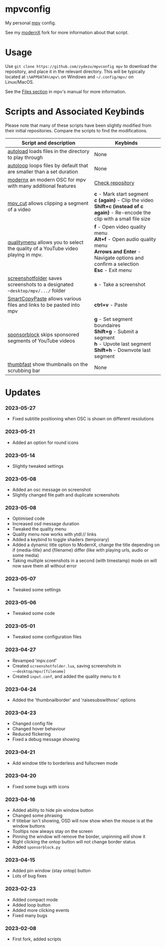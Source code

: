 # mpvconfig
My personal [mpv](https://mpv.io/) config.

See my [modernX](https://github.com/zydezu/modernX) fork for more information about that script.

# Usage
Use `git clone https://github.com/zydezu/mpvconfig mpv` to download the repository, and place it in the relevant directory. This will be typically located at `\%APPDATA%\mpv\` on Windows and `~/.config/mpv/` on Linux/MacOS. 

See the [Files section](https://mpv.io/manual/master/#files) in mpv's manual for more information.

# Scripts and Associated Keybinds

Please note that many of these scripts have been slightly modified from their initial repositories. Compare the scripts to find the modifications.

| Script and description | Keybinds |
| -------------- | --------------- |
| [autoload](https://github.com/mpv-player/mpv/blob/master/TOOLS/lua/autoload.lua) loads files in the directory to play through | None |
| [autoloop](https://github.com/zc62/mpv-scripts/blob/master/autoloop.lua) loops files by default that are smaller than a set duration | None |
| [modernx](https://github.com/zydezu/modernx) an modern OSC for mpv with many additional features | [Check repository](https://github.com/zydezu/modernx) |
| [mpv_cut](https://github.com/b1scoito/mpv-cut) allows clipping a segment of a video | **c** - Mark start segment <br> **c (again)** - Clip the video <br> **Shift+c (instead of c again)** - Re-encode the clip with a small file size |
| [qualitymenu](https://github.com/christoph-heinrich/mpv-quality-menu) allows you to select the quality of a YouTube video playing in mpv. | **f** - Open video quality menu <br> **Alt+f** - Open audio quality menu <br> **Arrows and Enter** - Navigate options and confirm a selection <br> **Esc** - Exit menu |
| [screenshotfolder](https://github.com/zydezu/mpvconfig/blob/main/scripts/screenshotfolder.lua) saves screenshots to a designated `~desktop/mpv/.../` folder | **s** - Take a screenshot |
| [SmartCopyPaste](https://github.com/Eisa01/mpv-scripts#smartcopypaste) allows various files and links to be pasted into mpv | **ctrl+v** - Paste |
| [sponsorblock](https://github.com/po5/mpv_sponsorblock) skips sponsored segments of YouTube videos | **g** - Set segment boundaires <br> **Shift+g** - Submit a segment <br> **h** - Upvote last segment <br> **Shift+h** - Downvote last segment                      |
| [thumbfast](https://github.com/po5/thumbfast) show thumbnails on the scrubbing bar | None |

# Updates

### 2023-05-27

- Fixed subtitle positioning when OSC is shown on different resolutions


### 2023-05-21

- Added an option for round icons


### 2023-05-14

- Slightly tweaked settings


### 2023-05-08

- Added an osc message on screenshot
- Slightly changed file path and duplicate screenshots


### 2023-05-08

- Optimised code
- Increased osd message duration
- Tweaked the quality menu
- Quality menu now works with ytdl:// links
- Added a keybind to toggle shaders (temporary)
- Added a dynamic title option to ModernX, change the title depending on if {media-title} and {filename} differ (like with playing urls, audio or some media)
- Taking multiple screenshots in a second (with timestamp) mode on will now save them all without error

### 2023-05-07

- Tweaked some settings

### 2023-05-06

- Tweaked some code

### 2023-05-01

- Tweaked some configuration files

### 2023-04-27

- Revamped 'mpv.conf'
- Created `screenshotfolder.lua`, saving screenshots in `~~desktop/mpv/[filename]`
- Created `input.conf`, and added the quality menu to it

### 2023-04-24

- Added the 'thumbnailborder' and 'raisesubswithosc' options

### 2023-04-23

- Changed config file
- Changed hover behaviour
- Reduced flickering
- Fixed a debug message showing

### 2023-04-21

- Add window title to borderless and fullscreen mode

### 2023-04-20

- Fixed some bugs with icons

### 2023-04-16

- Added ability to hide pin window button
- Changed some phrasing
- If titlebar isn't showing, OSD will now show when the mouse is at the window buttons
- Tooltips now always stay on the screen
- Pinning the window will remove the border, unpinning will show it
- Right clicking the ontop button will not change border status
- Added `sponsorblock.py`

### 2023-04-15

- Added pin window (stay ontop) button
- Lots of bug fixes

### 2023-02-23

- Added compact mode
- Added loop button
- Added more clicking events
- Fixed many bugs

### 2023-02-08

- First fork, added scripts
